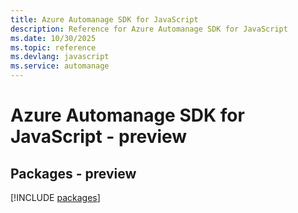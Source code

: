 ```yaml
---
title: Azure Automanage SDK for JavaScript
description: Reference for Azure Automanage SDK for JavaScript
ms.date: 10/30/2025
ms.topic: reference
ms.devlang: javascript
ms.service: automanage
---
```

# Azure Automanage SDK for JavaScript - preview
## Packages - preview
[!INCLUDE [packages](automanage-index.md)]